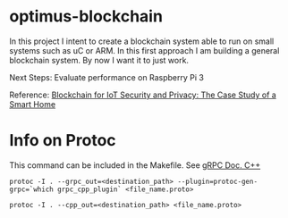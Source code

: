 # optimus-blockchain

In this project I intent to create a blockchain system able to run on small systems such as uC or ARM. 
In this first approach I am building a general blockchain system. By now I want it to just work. 

Next Steps: Evaluate performance on Raspberry Pi 3 


Reference: [Blockchain for IoT Security and Privacy: The Case Study of a Smart Home](https://www.researchgate.net/publication/312218574_Blockchain_for_IoT_Security_and_Privacy_The_Case_Study_of_a_Smart_Home)


# Info on Protoc

This command can be included in the Makefile. See [gRPC Doc. C++](https://grpc.io/docs/languages/cpp/basics/#generating-client-and-server-code)

```
protoc -I . --grpc_out=<destination_path> --plugin=protoc-gen-grpc=`which grpc_cpp_plugin` <file_name.proto>
```

```
protoc -I . --cpp_out=<destination_path> <file_name.proto>
```